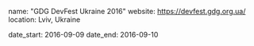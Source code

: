 name: "GDG DevFest Ukraine 2016"
website: https://devfest.gdg.org.ua/
location: Lviv, Ukraine

date_start: 2016-09-09
date_end:   2016-09-10
